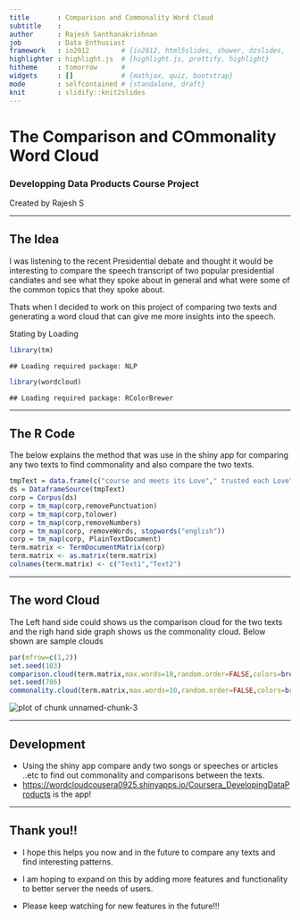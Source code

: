 ```yaml
---
title       : Comparison and Commonality Word Cloud
subtitle    : 
author      : Rajesh Santhanakrishnan 
job         : Data Enthusiast
framework   : io2012        # {io2012, html5slides, shower, dzslides, ...}
highlighter : highlight.js  # {highlight.js, prettify, highlight}
hitheme     : tomorrow      # 
widgets     : []            # {mathjax, quiz, bootstrap}
mode        : selfcontained # {standalone, draft}
knit        : slidify::knit2slides
---
```





# The Comparison and COmmonality Word Cloud
### Developping Data Products Course Project

Created by Rajesh S


---

## The Idea

I was listening to the recent Presidential debate and thought it would be interesting to compare the speech transcript of two popular presidential candiates and see what they spoke about in general and what were some of the common topics that they spoke about.

Thats when I decided to work on this project of comparing two texts and generating a word cloud that can give me more insights into the speech.

Stating by Loading 



```r
library(tm)
```

```
## Loading required package: NLP
```

```r
library(wordcloud)
```

```
## Loading required package: RColorBrewer
```


--- 

## The R Code

The below explains the method that was use in the shiny app for comparing any two texts to find commonality and also compare the two texts.


```r
tmpText = data.frame(c("course and meets its Love"," trusted each Love"))
ds = DataframeSource(tmpText)
corp = Corpus(ds)
corp = tm_map(corp,removePunctuation)
corp = tm_map(corp,tolower)
corp = tm_map(corp,removeNumbers)
corp = tm_map(corp, removeWords, stopwords("english"))
corp = tm_map(corp, PlainTextDocument)
term.matrix <- TermDocumentMatrix(corp)
term.matrix <- as.matrix(term.matrix)
colnames(term.matrix) <- c("Text1","Text2")
```

--- 

## The word Cloud

The Left hand side could shows us the comparison cloud for the two texts and the righ hand side graph shows us the commonality cloud. Below shown are sample clouds


```r
par(mfrow=c(1,2))
set.seed(103)
comparison.cloud(term.matrix,max.words=10,random.order=FALSE,colors=brewer.pal(8,"Dark2"))
set.seed(786)
commonality.cloud(term.matrix,max.words=10,random.order=FALSE,colors=brewer.pal(8,"Dark2"))
```

![plot of chunk unnamed-chunk-3](figure/unnamed-chunk-3-1.png) 

--- 

## Development
- Using the shiny app compare andy two songs or speeches or articles ..etc to find out commonality and comparisons between the texts.
- https://wordcloudcousera0925.shinyapps.io/Coursera_DevelopingDataProducts is the app!

--- 

## Thank you!!

- I hope this helps you now and in the future to compare any texts and find interesting patterns.

- I am hoping to expand on this by adding more features and functionality to better server the needs of users.

- Please keep watching for new features in the future!!!




